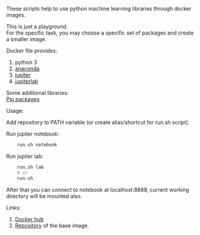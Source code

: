 These scripts help to use python machine learning libraries through docker images.

This is just a playground.   
For the specific task, you may choose a specific set of packages and create a smaller image.

Docker file provides:

1. python 3
2. [anaconda](https://anaconda.org/anaconda/python)
3. [jupiter](http://jupyter.org/)
4. [jupiterlab](https://jupyterlab.readthedocs.io/en/stable/)

Some additional libraries:  
[Pip packages](https://github.com/yantonov/ml-docker/blob/master/docker/files/requirements.txt)  

Usage:  

Add repository to PATH variable (or create alias/shortcut for run.sh script).

Run jupiter notebook:
```bash
    run.sh notebook
```

Run jupiter lab:
```bash
    run.sh lab
    # or
    run.sh
```

After that you can connect to notebook at localhost:8888, current working directory will be mounted also.

Links:
1. [Docker hub](https://hub.docker.com/r/yantonov/ml/)
2. [Repository](https://github.com/yantonov/anaconda-docker) of the base image.

